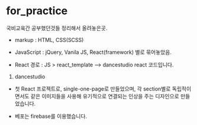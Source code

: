 # for_practice

국비교육간 공부했던것들 정리해서 올려놓은곳.
- markup : HTML, CSS(SCSS)
- JavaScript : jQuery, Vanila JS, React(framework)
별로 묶어놓았음.

- React 경로 : JS > react_template --> dancestudio react 코드입니다.

1. dancestudio
  - 첫 React 프로젝트로, single-one-page로 만들었으며, 각 section별로 독립적이면서도
  같은 이미지들을 사용해 유기적으로 연결되는 인상을 주는 디자인으로 만들었습니다.
  
  - 베포는 firebase를 이용했습니다.
